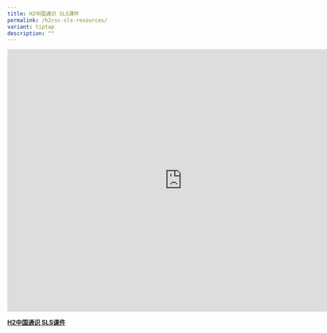 ```yaml
---
title: H2中国通识 SLS课件
permalink: /h2csc-sls-resources/
variant: tiptap
description: ""
---
```

<div class="iframe-wrapper">
<iframe height="600" width="800" allowfullscreen="true" frameborder="0" src="https://docs.google.com/spreadsheets/d/e/2PACX-1vQCZBJzd7UiBref8diWNf7YrdwRa-IJvVGg7ClB0FJvbBNiTxo8tuNnThQP0Ifkv1AhJYtDdvB79Bu2/pubhtml?widget=true&amp;headers=false&amp;"></iframe>
</div>
<p><strong><a href="https://docs.google.com/spreadsheets/d/e/2PACX-1vQCZBJzd7UiBref8diWNf7YrdwRa-IJvVGg7ClB0FJvbBNiTxo8tuNnThQP0Ifkv1AhJYtDdvB79Bu2/pub?gid=0&amp;single=true&amp;output=pdf" rel="noopener noreferrer nofollow" target="_blank">H2中国通识 SLS课件</a></strong>
</p>
<p></p>
